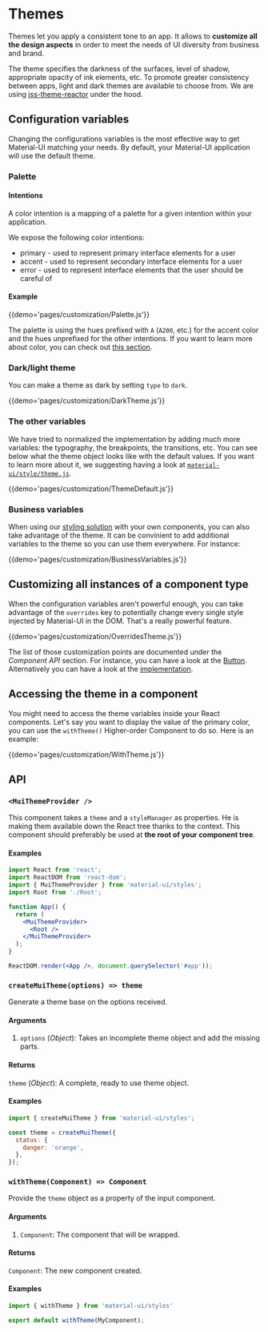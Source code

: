 # Themes

Themes let you apply a consistent tone to an app.
It allows to **customize all the design aspects** in order to meet the needs of UI diversity from business and brand.

The theme specifies the darkness of the surfaces, level of shadow, appropriate opacity of ink elements, etc.
To promote greater consistency between apps, light and dark themes are available to choose from.
We are using [jss-theme-reactor](https://github.com/nathanmarks/jss-theme-reactor) under the hood.

## Configuration variables

Changing the configurations variables is the most effective way to get Material-UI matching your needs. By default, your Material-UI application will use the default theme.

### Palette

#### Intentions

A color intention is a mapping of a palette for a given intention within your application.

We expose the following color intentions:

- primary - used to represent primary interface elements for a user
- accent - used to represent secondary interface elements for a user
- error - used to represent interface elements that the user should be careful of

#### Example

{{demo='pages/customization/Palette.js'}}

The palette is using the hues prefixed with `A` (`A200`, etc.) for the accent color and the hues unprefixed for the other intentions.
If you want to learn more about color, you can check out [this section](/style/color).

### Dark/light theme

You can make a theme as dark by setting `type` to `dark`.

{{demo='pages/customization/DarkTheme.js'}}

### The other variables

We have tried to normalized the implementation by adding much more variables: the typography, the breakpoints, the transitions, etc. You can see below what the theme object looks like with the default values.
If you want to learn more about it, we suggesting having a look at [`material-ui/style/theme.js`](https://github.com/callemall/material-ui/blob/next/src/styles/theme.js).

{{demo='pages/customization/ThemeDefault.js'}}

### Business variables

When using our [styling solution](/customization/css-in-js) with your own components,
you can also take advantage of the theme.
It can be convinient to add additional variables to the theme so you can use them everywhere.
For instance:

{{demo='pages/customization/BusinessVariables.js'}}

## Customizing all instances of a component type

When the configuration variables aren't powerful enough, you can take advantage of the
`overrides` key to potentially change every single style injected by Material-UI in the DOM.
That's a really powerful feature.

{{demo='pages/customization/OverridesTheme.js'}}

The list of those customization points are documented under the *Component API* section.
For instance, you can have a look at the [Button](/component-api/button#classes).
Alternatively you can have a look at the [implementation](https://github.com/callemall/material-ui/tree/next/src).

## Accessing the theme in a component

You might need to access the theme variables inside your React components.
Let's say you want to display the value of the primary color, you can use the `withTheme()` Higher-order Component to do so. Here is an example:

{{demo='pages/customization/WithTheme.js'}}

## API

### `<MuiThemeProvider />`

This component takes a `theme` and a `styleManager` as properties.
He is making them available down the React tree thanks to the context.
This component should preferably be used at **the root of your component tree**.

#### Examples

```jsx
import React from 'react';
import ReactDOM from 'react-dom';
import { MuiThemeProvider } from 'material-ui/styles';
import Root from './Root';

function App() {
  return (
    <MuiThemeProvider>
      <Root />
    </MuiThemeProvider>
  );
}

ReactDOM.render(<App />, document.querySelector('#app'));
```

### `createMuiTheme(options) => theme`

Generate a theme base on the options received.

#### Arguments

1. `options` (*Object*): Takes an incomplete theme object and add the missing parts.

#### Returns

`theme` (*Object*): A complete, ready to use theme object.

#### Examples

```js
import { createMuiTheme } from 'material-ui/styles';

const theme = createMuiTheme({
  status: {
    danger: 'orange',
  },
});
```

### `withTheme(Component) => Component`

Provide the `theme` object as a property of the input component.

#### Arguments

1. `Component`: The component that will be wrapped.

#### Returns

`Component`: The new component created.

#### Examples

```js
import { withTheme } from 'material-ui/styles'

export default withTheme(MyComponent);
```
